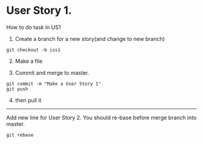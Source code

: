 User Story 1.
======
How to do task in US1

1. Create a branch for a new story(and change to new branch)
```git
git checkout -b iss1
```

2. Make a file

3. Commit and merge to master.
```git
git commit -m "Make a User Story 1"
git push
```
4. then pull it

***
Add new line for User Story 2.
You should re-base before merge branch into master. 
```git
git rebase
```